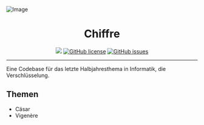 ![Image](https://heise.cloudimg.io/bound/1920x1920/q90.png-lossy-90.webp-lossy-90.foil1/_www-heise-de_/imgs/18/2/3/8/6/8/1/4/Verschluesselung-161013234e046e64.jpeg)
<div align="center">
<h1>Chiffre</h1>
<a href="https://github.com/pr1metine/Chiffre/actions"><img src="https://github.com/pr1metine/Chiffre/workflows/Java%20CI%20with%20Gradle/badge.svg"></a>
<a href="https://github.com/pr1metine/Chiffre/blob/main/LICENSE"><img alt="GitHub license" src="https://img.shields.io/github/license/pr1metine/Chiffre"></a>
<a href="https://github.com/pr1metine/Chiffre/issues"><img alt="GitHub issues" src="https://img.shields.io/github/issues/pr1metine/Chiffre"></a>
<hr/>
</div>

Eine Codebase für das letzte Halbjahresthema in Informatik, die Verschlüsselung.

## Themen
- Cäsar
- Vigenère
